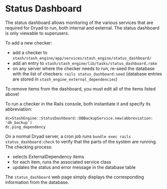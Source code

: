 

Status Dashboard
==================

The status dashboard allows monitoring of the various services that
are required for Dryad to run, both internal and external. The status dashboard
is only viewable to superusers.

To add a new checker:
- add a checker to `stash/stash_engine/app/services/stash_engine/status_dashboard/`
- add an entry to `stash/stash_engine/lib/tasks/status_dashboard.rake`
- on any server where the checker needs to run, re-seed the database
  with the list of checkers: `rails status_dashboard:seed`
  (database entries are stored in `stash_engine_external_dependencies`)

To remove items from the dashboard, you must edit all of the items listed above!

To run a checker in the Rails console, both instantiate it and specify its
abbreviation:
```
dc=StashEngine::StatusDashboard::DBBackupService.new(abbreviation: 'db_backup')
dc.ping_dependency
```

On a normal Dryad server, a cron job runs `bundle exec rails status_dashboard:check` to
verify that the parts of the system are running. The checking process:
- selects ExternalDependency items
- for each item, runs the associated service class
- updates the status and error message in the database table

The `status_dashboard` web page simply displays the corresponding information from the database.
